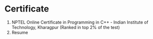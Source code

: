 # Certificate

1. NPTEL Online Certificate in Programming in C++ - Indian Institute of Technology, Kharagpur (Ranked in top 2% of the test)
2. Resume
